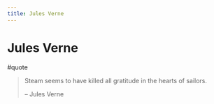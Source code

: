 ```yaml
---
title: Jules Verne
---
```


# Jules Verne

#quote 

> Steam seems to have killed all gratitude in the hearts of sailors.
> 
> – Jules Verne
